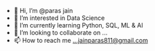 - 👋 Hi, I’m @paras jain
- 👀 I’m interested in Data Science
- 🌱 I’m currently learning Python, SQL, ML & AI
- 💞️ I’m looking to collaborate on ...
- 📫 How to reach me ...jainparas811@gmail.com

<!---
parasjain811/parasjain811 is a ✨ special ✨ repository because its `README.md` (this file) appears on your GitHub profile.
You can click the Preview link to take a look at your changes.
--->
